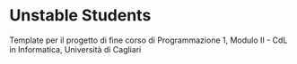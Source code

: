 # Unstable Students
Template per il progetto di fine corso di Programmazione 1, Modulo II - CdL in Informatica, Università di Cagliari
